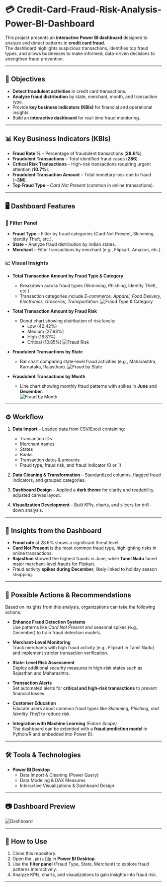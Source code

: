# 💳 Credit-Card-Fraud-Risk-Analysis-Power-BI-Dashboard

This project presents an **interactive Power BI dashboard** designed to analyze and detect patterns in **credit card fraud**.  
The dashboard highlights suspicious transactions, identifies top fraud types, and allows businesses to make informed, data-driven decisions to strengthen fraud prevention.

---

## 🎯 Objectives
- **Detect fraudulent activities** in credit card transactions.  
- **Analyze fraud distribution** by state, merchant, month, and transaction type.  
- Provide **key business indicators (KBIs)** for financial and operational insights.  
- Build an **interactive dashboard** for real-time fraud monitoring.  

---

## 📊 Key Business Indicators (KBIs)
- **Fraud Rate %** – Percentage of fraudulent transactions (**28.6%**).  
- **Fraudulent Transactions** – Total identified fraud cases (**286**).  
- **Critical Risk Transactions** – High-risk transactions requiring urgent attention (**10.7%**).  
- **Fraudulent Transaction Amount** – Total monetary loss due to fraud (**~3M**).  
- **Top Fraud Type** – *Card Not Present* (common in online transactions).  

---

## 🖥️ Dashboard Features

### 🔎 Filter Panel
- **Fraud Type** – Filter by fraud categories (Card Not Present, Skimming, Identity Theft, etc.).  
- **State** – Analyze fraud distribution by Indian states.  
- **Merchant** – Filter transactions by merchant (e.g., Flipkart, Amazon, etc.).  

### 📈 Visual Insights
- **Total Transaction Amount by Fraud Type & Category**  
  - Breakdown across fraud types (Skimming, Phishing, Identity Theft, etc.)  
  - Transaction categories include *E-commerce, Apparel, Food Delivery, Electronics, Groceries, Transportation*.
![Fraud Type & Category](https://github.com/m-hamza-7/Credit-Card-Fraud-Risk-Analysis-Power-BI-Dashboard/blob/main/Total%20Transaction%20Amount%20by%20Fraud%20Type%20%26%20Category.png)
 
- **Total Transaction Amount by Fraud Risk**  
  - Donut chart showing distribution of risk levels:  
    - Low (42.42%)  
    - Medium (27.93%)  
    - High (18.81%)  
    - Critical (10.85%)
![Fraud Risk](https://github.com/m-hamza-7/Credit-Card-Fraud-Risk-Analysis-Power-BI-Dashboard/blob/main/Total%20Transaction%20Amount%20by%20Fraud%20Risk.png)

- **Fraudulent Transactions by State**  
  - Bar chart comparing state-level fraud activities (e.g., Maharashtra, Karnataka, Rajasthan).
![Fraud by State](https://github.com/m-hamza-7/Credit-Card-Fraud-Risk-Analysis-Power-BI-Dashboard/blob/main/Fraudulent%20Transactions%20by%20State.png)

- **Fraudulent Transactions by Month**  
  - Line chart showing monthly fraud patterns with spikes in **June** and **December**.  
![Fraud by Month](https://github.com/m-hamza-7/Credit-Card-Fraud-Risk-Analysis-Power-BI-Dashboard/blob/main/Fraudulent%20Transactions%20by%20Month.png)

---

## ⚙️ Workflow
1. **Data Import** – Loaded data from CSV/Excel containing:  
   - Transaction IDs  
   - Merchant names  
   - States  
   - Banks  
   - Transaction dates & amounts  
   - Fraud type, fraud risk, and fraud indicator (0 or 1)  

2. **Data Cleaning & Transformation** – Standardized columns, flagged fraud indicators, and grouped categories.  

3. **Dashboard Design** – Applied a **dark theme** for clarity and readability, adjusted canvas layout.  

4. **Visualization Development** – Built KPIs, charts, and slicers for drill-down analysis.  

---

## 🚀 Insights from the Dashboard
- **Fraud rate** at 28.6% shows a significant threat level.  
- **Card Not Present** is the most common fraud type, highlighting risks in online transactions.  
- **Rajasthan** showed the highest frauds in June, while **Tamil Nadu** faced major merchant-level frauds for Flipkart.  
- Fraud activity **spikes during December**, likely linked to holiday season shopping.

---

## 🔮 Possible Actions & Recommendations

Based on insights from this analysis, organizations can take the following actions:

- **Enhance Fraud Detection Systems**  
  Use patterns like *Card Not Present* and seasonal spikes (e.g., December) to train fraud detection models.  

- **Merchant-Level Monitoring**  
  Track merchants with high fraud activity (e.g., Flipkart in Tamil Nadu) and implement stricter transaction verification.  

- **State-Level Risk Assessment**  
  Deploy additional security measures in high-risk states such as Rajasthan and Maharashtra.  

- **Transaction Alerts**  
  Set automated alerts for **critical and high-risk transactions** to prevent financial losses.  

- **Customer Education**  
  Educate users about common fraud types like *Skimming, Phishing, and Identity Theft* to reduce risk.  

- **Integration with Machine Learning** *(Future Scope)*  
  The dashboard can be extended with a **fraud prediction model** in Python/R and embedded into Power BI.  

---

## 🛠️ Tools & Technologies
- **Power BI Desktop**  
  - Data Import & Cleaning (Power Query)  
  - Data Modeling & DAX Measures  
  - Interactive Visualizations & Dashboard Design  

---

## 📷 Dashboard Preview
![Dashboard](https://github.com/m-hamza-7/Credit-Card-Fraud-Risk-Analysis-Power-BI-Dashboard/blob/main/Main.png)

---

## 📂 How to Use
1. Clone this repository.  
2. Open the `.pbix` <a href="https://github.com/m-hamza-7/Credit-Card-Fraud-Risk-Analysis-Power-BI-Dashboard/blob/main/Dashboard-Credit%20Card%20Fraud%20Risk%20Analysis.pbix">file</a> in **Power BI Desktop**.  
3. Use the **filter panel** (Fraud Type, State, Merchant) to explore fraud patterns interactively.  
4. Analyze KPIs, charts, and visualizations to gain insights into fraud risk.  

---
